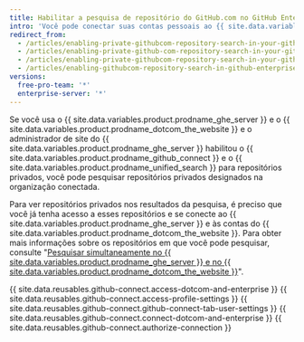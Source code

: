 ```yaml
---
title: Habilitar a pesquisa de repositório do GitHub.com no GitHub Enterprise Server
intro: 'Você pode conectar suas contas pessoais ao {{ site.data.variables.product.prodname_dotcom_the_website }} e ao {{ site.data.variables.product.prodname_ghe_server }} para pesquisar conteúdos em determinados repositórios privados do {{ site.data.variables.product.prodname_dotcom_the_website }} no {{ site.data.variables.product.prodname_ghe_server }}.'
redirect_from:
  - /articles/enabling-private-githubcom-repository-search-in-your-github-enterprise-account/
  - /articles/enabling-private-github-com-repository-search-in-your-github-enterprise-server-account/
  - /articles/enabling-private-githubcom-repository-search-in-your-github-enterprise-server-account/
  - /articles/enabling-githubcom-repository-search-in-github-enterprise-server
versions:
  free-pro-team: '*'
  enterprise-server: '*'
---
```


Se você usa o {{ site.data.variables.product.prodname_ghe_server }} e o {{ site.data.variables.product.prodname_dotcom_the_website }} e o administrador de site do {{ site.data.variables.product.prodname_ghe_server }} habilitou o {{ site.data.variables.product.prodname_github_connect }} e o {{ site.data.variables.product.prodname_unified_search }} para repositórios privados, você pode pesquisar repositórios privados designados na organização conectada.

Para ver repositórios privados nos resultados da pesquisa, é preciso que você já tenha acesso a esses repositórios e se conecte ao {{ site.data.variables.product.prodname_ghe_server }} e às contas do {{ site.data.variables.product.prodname_dotcom_the_website }}. Para obter mais informações sobre os repositórios em que você pode pesquisar, consulte "[Pesquisar simultaneamente no {{ site.data.variables.product.prodname_ghe_server }} e no {{ site.data.variables.product.prodname_dotcom_the_website }}](/articles/about-searching-on-github/#searching-across-github-enterprise-and-githubcom-simultaneously)".

{{ site.data.reusables.github-connect.access-dotcom-and-enterprise }}
{{ site.data.reusables.github-connect.access-profile-settings }}
{{ site.data.reusables.github-connect.github-connect-tab-user-settings }}
{{ site.data.reusables.github-connect.connect-dotcom-and-enterprise }}
{{ site.data.reusables.github-connect.authorize-connection }}
